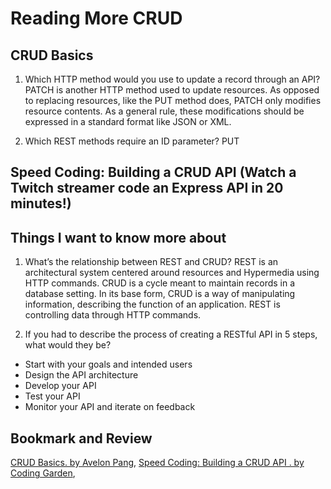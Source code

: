 # Reading More CRUD

## CRUD Basics

1. Which HTTP method would you use to update a record through an API?
PATCH is another HTTP method used to update resources. As opposed to replacing resources, like the PUT method does, PATCH only modifies resource contents. As a general rule, these modifications should be expressed in a standard format like JSON or XML.

2. Which REST methods require an ID parameter?
PUT

## Speed Coding: Building a CRUD API (Watch a Twitch streamer code an Express API in 20 minutes!)

## Things I want to know more about

1. What’s the relationship between REST and CRUD?
REST is an architectural system centered around resources and Hypermedia using HTTP commands. CRUD is a cycle meant to maintain records in a database setting. In its base form, CRUD is a way of manipulating information, describing the function of an application. REST is controlling data through HTTP commands.

2. If you had to describe the process of creating a RESTful API in 5 steps, what would they be?
  
* Start with your goals and intended users
* Design the API architecture
* Develop your API
* Test your API
* Monitor your API and iterate on feedback

## Bookmark and Review

[CRUD Basics. by Avelon Pang](https://medium.com/geekculture/crud-operations-explained-2a44096e9c88),
[Speed Coding: Building a CRUD API . by Coding Garden](https://www.youtube.com/watch?v=EzNcBhSv1Wo),
